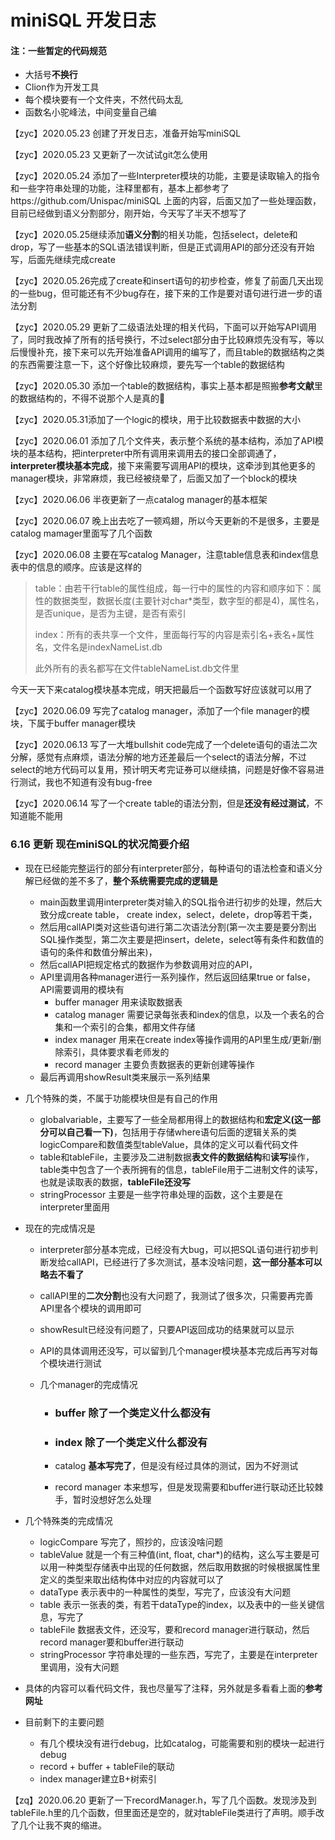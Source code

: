 # miniSQL 开发日志	
#### 注：一些暂定的代码规范

- 大括号**不换行**
- Clion作为开发工具
- 每个模块要有一个文件夹，不然代码太乱
- 函数名小驼峰法，中间变量自己编



【zyc】2020.05.23 创建了开发日志，准备开始写miniSQL

【zyc】2020.05.23 又更新了一次试试git怎么使用

【zyc】2020.05.24 添加了一些Interpreter模块的功能，主要是读取输入的指令和一些字符串处理的功能，注释里都有，基本上都参考了https://github.com/Unispac/miniSQL  上面的内容，后面又加了一些处理函数，目前已经做到语义分割部分，刚开始，今天写了半天不想写了

【zyc】2020.05.25继续添加**语义分割**的相关功能，包括select，delete和drop，写了一些基本的SQL语法错误判断，但是正式调用API的部分还没有开始写，后面先继续完成create

【zyc】2020.05.26完成了create和insert语句的初步检查，修复了前面几天出现的一些bug，但可能还有不少bug存在，接下来的工作是要对语句进行进一步的语法分割

【zyc】2020.05.29 更新了二级语法处理的相关代码，下面可以开始写API调用了，同时我改掉了所有的括号换行，不过select部分由于比较麻烦先没有写，等以后慢慢补充，接下来可以先开始准备API调用的编写了，而且table的数据结构之类的东西需要注意一下，这个好像比较麻烦，要先写一个table的数据结构

【zyc】2020.05.30 添加一个table的数据结构，事实上基本都是照搬**参考文献**里的数据结构的，不得不说那个人是真的🐂

【zyc】2020.05.31添加了一个logic的模块，用于比较数据表中数据的大小

【zyc】2020.06.01 添加了几个文件夹，表示整个系统的基本结构，添加了API模块的基本结构，把interpreter中所有调用来调用去的接口全部调通了，**interpreter模块基本完成**，接下来需要写调用API的模块，这牵涉到其他更多的manager模块，非常麻烦，我已经被绕晕了，后面又加了一个block的模块

【zyc】2020.06.06 半夜更新了一点catalog manager的基本框架

【zyc】2020.06.07 晚上出去吃了一顿鸡翅，所以今天更新的不是很多，主要是catalog mamager里面写了几个函数

【zyc】2020.06.08 主要在写catalog Manager，注意table信息表和index信息表中的信息的顺序。应该是这样的

> table：由若干行table的属性组成，每一行中的属性的内容和顺序如下：属性的数据类型，数据长度(主要针对char*类型，数字型的都是4)，属性名，是否unique，是否为主键，是否有索引
>
> index：所有的表共享一个文件，里面每行写的内容是索引名+表名+属性名，文件名是indexNameList.db
>
> 此外所有的表名都写在文件tableNameList.db文件里

今天一天下来catalog模块基本完成，明天把最后一个函数写好应该就可以用了

【zyc】2020.06.09 写完了catalog manager，添加了一个file manager的模块，下属于buffer manager模块

【zyc】2020.06.13 写了一大堆bullshit code完成了一个delete语句的语法二次分解，感觉有点麻烦，语法分解的地方还差最后一个select的语法分解，不过select的地方代码可以复用，预计明天考完证券可以继续搞，问题是好像不容易进行测试，我也不知道有没有bug-free

【zyc】2020.06.14 写了一个create table的语法分割，但是**还没有经过测试**，不知道能不能用

### 6.16 更新 现在miniSQL的状况简要介绍

- 现在已经能完整运行的部分有interpreter部分，每种语句的语法检查和语义分解已经做的差不多了，**整个系统需要完成的逻辑是**
  - main函数里调用interpreter类对输入的SQL指令进行初步的处理，然后大致分成create table， create index，select，delete，drop等若干类，
  - 然后用callAPI类对这些语句进行第二次语法分割(第一次主要是要分割出SQL操作类型，第二次主要是把insert，delete，select等有条件和数值的语句的条件和数值分解出来)，
  - 然后callAPI把规定格式的数据作为参数调用对应的API，
  - API里调用各种manager进行一系列操作，然后返回结果true or false，API需要调用的模块有
    - buffer manager 用来读取数据表
    - catalog manager 需要记录每张表和index的信息，以及一个表名的合集和一个索引的合集，都用文件存储
    - index manager 用来在create index等操作调用的API里生成/更新/删除索引，具体要求看老师发的
    - record manager 主要负责数据表的更新创建等操作
  - 最后再调用showResult类来展示一系列结果
- 几个特殊的类，不属于功能模块但是有自己的作用
  - globalvariable，主要写了一些全局都用得上的数据结构和**宏定义(这一部分可以自己看一下)**，包括用于存储where语句后面的逻辑关系的类logicCompare和数值类型tableValue，具体的定义可以看代码文件
  - table和tableFile，主要涉及二进制数据**表文件的数据结构**和**读写**操作，table类中包含了一个表所拥有的信息，tableFile用于二进制文件的读写，也就是读取表的数据，**tableFile还没写**
  - stringProcessor 主要是一些字符串处理的函数，这个主要是在interpreter里面用

- 现在的完成情况是

  - interpreter部分基本完成，已经没有大bug，可以把SQL语句进行初步判断发给callAPI，已经进行了多次测试，基本没啥问题，**这一部分基本可以略去不看了**

  - callAPI里的**二次分割**也没有大问题了，我测试了很多次，只需要再完善API里各个模块的调用即可

  - showResult已经没有问题了，只要API返回成功的结果就可以显示

  - API的具体调用还没写，可以留到几个manager模块基本完成后再写对每个模块进行测试

  - 几个manager的完成情况

    - ### buffer 除了一个类定义什么都没有

    - ### index 除了一个类定义什么都没有

    - catalog **基本写完了**，但是没有经过具体的测试，因为不好测试

    - record manager 本来想写，但是发现需要和buffer进行联动还比较棘手，暂时没想好怎么处理

- 几个特殊类的完成情况
  - logicCompare 写完了，照抄的，应该没啥问题
  - tableValue 就是一个有三种值(int, float, char*)的结构，这么写主要是可以用一种类型存储表中出现的任何数据，然后取用数据的时候根据属性里定义的类型来取出结构体中对应的内容就可以了
  -  dataType 表示表中的一种属性的类型，写完了，应该没有大问题
  - table 表示一张表的类，有若干dataType的index，以及表中的一些关键信息，写完了
  - tableFile 数据表文件，还没写，要和record manager进行联动，然后record manager要和buffer进行联动
  - stringProcessor 字符串处理的一些东西，写完了，主要是在interpreter里调用，没有大问题

- 具体的内容可以看代码文件，我也尽量写了注释，另外就是多看看上面的**参考网址** 
- 目前剩下的主要问题
  - 有几个模块没有进行debug，比如catalog，可能需要和别的模块一起进行debug
  - record + buffer + tableFile的联动
  - index manager建立B+树索引
 
【zq】2020.06.20 更新了一下recordManager.h，写了几个函数。发现涉及到tableFile.h里的几个函数，但里面还是空的，就对tableFile类进行了声明。顺手改了几个让我不爽的缩进。
